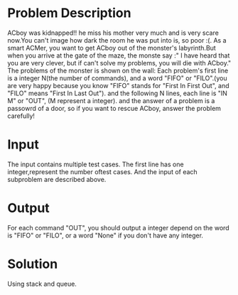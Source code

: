 # Problem Description
ACboy was kidnapped!!
he miss his mother very much and is very scare now.You can't image how dark the room he was put into is, so poor :(.
As a smart ACMer, you want to get ACboy out of the monster's labyrinth.But when you arrive at the gate of the maze, the monste say :" I have heard that you are very clever, but if can't solve my problems, you will die with ACboy."
The problems of the monster is shown on the wall:
Each problem's first line is a integer N(the number of commands), and a word "FIFO" or "FILO".(you are very happy because you know "FIFO" stands for "First In First Out", and "FILO" means "First In Last Out").
and the following N lines, each line is "IN M" or "OUT", (M represent a integer).
and the answer of a problem is a passowrd of a door, so if you want to rescue ACboy, answer the problem carefully!
 

# Input
The input contains multiple test cases.
The first line has one integer,represent the number oftest cases.
And the input of each subproblem are described above.
 

# Output
For each command "OUT", you should output a integer depend on the word is "FIFO" or "FILO", or a word "None" if you don't have any integer.

# Solution
Using stack and queue.